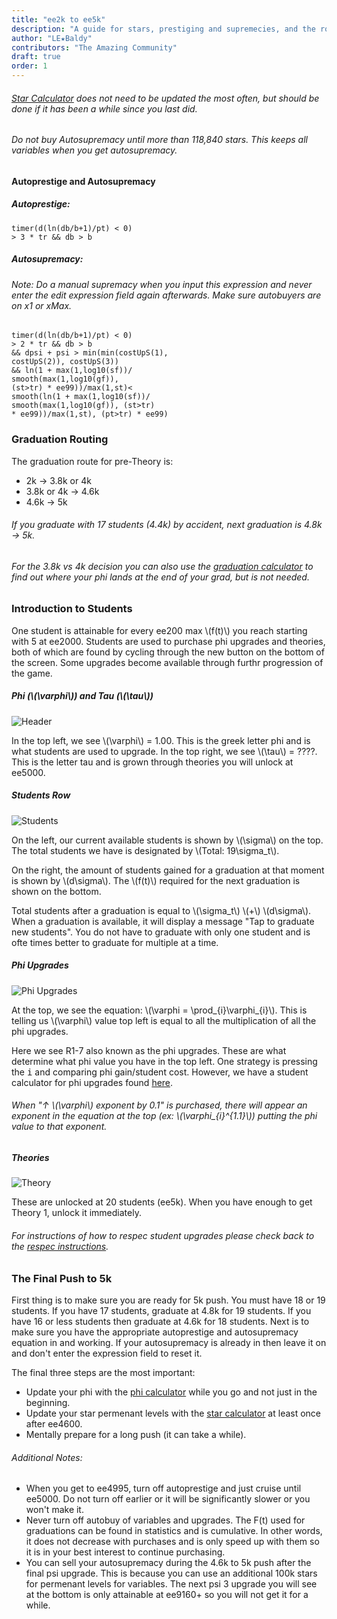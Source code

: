 ```yaml
---
title: "ee2k to ee5k"
description: "A guide for stars, prestiging and supremecies, and the route you should take for ee2k to ee5k."
author: "LE★Baldy"
contributors: "The Amazing Community"
draft: true
order: 1
---
```

###### [Star Calculator](https://conicgames.github.io/exponentialidle/stars) does not need to be updated the most often, but should be done if it has been a while since you last did.
###### Do not buy Autosupremacy until more than 118,840 stars. This keeps all variables when you get autosupremacy.

#### Autoprestige and Autosupremacy

##### Autoprestige:
```
timer(d(ln(db/b+1)/pt) < 0) 
> 3 * tr && db > b
```

##### Autosupremacy:

###### Note: Do a manual supremacy when you input this expression and never enter the edit expression field again afterwards. Make sure autobuyers are on x1 or xMax.
```
timer(d(ln(db/b+1)/pt) < 0) 
> 2 * tr && db > b
&& dpsi + psi > min(min(costUpS(1), 
costUpS(2)), costUpS(3))
&& ln(1 + max(1,log10(sf))/
smooth(max(1,log10(gf)), 
(st>tr) * ee99))/max(1,st)<
smooth(ln(1 + max(1,log10(sf))/
smooth(max(1,log10(gf)), (st>tr) 
* ee99))/max(1,st), (pt>tr) * ee99)
```

### Graduation Routing

The graduation route for pre-Theory is:

 - 2k → 3.8k or 4k
 - 3.8k or 4k → 4.6k
 - 4.6k → 5k
 ###### If you graduate with 17 students (4.4k) by accident, next graduation is 4.8k → 5k.
 ###### For the 3.8k vs 4k decision you can also use the [graduation calculator](https://www.replit.com/@LEBaldy2002/gradcalc) to find out where your phi lands at the end of your grad, but is not needed.
 
 ### Introduction to Students
One student is attainable for every ee200 max \\(f(t)\\) you reach starting with 5 at ee2000. Students are used to purchase phi upgrades and theories, both of which are found by cycling through the new button on the bottom of the screen. Some upgrades become available through furthr progression of the game.

##### Phi (\\(\varphi\\)) and Tau (\\(\tau\\))
![Header](/images/header.jpg)

In the top left, we see \\(\varphi\\) = 1.00. This is the greek letter phi and is what students are used to upgrade. In the top right, we see \\(\tau\\) = ????. This is the letter tau and is grown through theories you will unlock at ee5000.

##### Students Row
![Students](/images/students.jpg)

On the left, our current available students is shown by \\(\sigma\\) on the top. The total students we have is designated by \\(Total: 19\sigma_t\\).

On the right, the amount of students gained for a graduation at that moment is shown by \\(d\sigma\\). The \\(f(t)\\) required for the next graduation is shown on the bottom.

Total students after a graduation is equal to  \\(\sigma_t\\) \\(+\\) \\(d\sigma\\). When a graduation is available, it will display a message "Tap to graduate new students". You do not have to graduate with only one student and is ofte times better to graduate for multiple at a time.

##### Phi Upgrades
![Phi Upgrades](/images/phiupgrades.jpg)

At the top, we see the equation: \\(\varphi = \prod_{i}\varphi_{i}\\). This is telling us \\(\varphi\\) value top left is equal to all the multiplication of all the phi upgrades.

Here we see R1-7 also known as the phi upgrades. These are what determine what phi value you have in the top left.
One strategy is pressing the <kbd>i</kbd> and comparing phi gain/student cost. However, we have a student calculator for phi upgrades found [here](https://conicgames.github.io/exponentialidle/students.html).

###### When "↑ \\(\varphi\\) exponent by 0.1" is purchased, there will appear an exponent in the equation at the top (ex: \\(\varphi_{i}^{1.1}\\)) putting the phi value to that exponent.

##### Theories
![Theory](/images/theory.jpg)

These are unlocked at 20 students (ee5k). When you have enough to get Theory 1, unlock it immediately.

###### For instructions of how to respec student upgrades please check back to the [respec instructions](https://exponential-idle-guides.netlify.app/guides/intro/#respecing-students).

### The Final Push to 5k
First thing is to make sure you are ready for 5k push. You must have 18 or 19 students. If you have 17 students, graduate at 4.8k for 19 students. If you have 16 or less students then graduate at 4.6k for 18 students. Next is to make sure you have the appropriate autoprestige and autosupremacy equation in and working. If your autosupremacy is already in then leave it on and don't enter the expression field to reset it. 

The final three steps are the most important:
 - Update your phi with the [phi calculator](https://conicgames.github.io/exponentialidle/students.html) while you go and not just in the beginning.
 - Update your star permenant levels with the [star calculator](https://conicgames.github.io/exponentialidle/stars) at least once after ee4600.
 - Mentally prepare for a long push (it can take a while).

###### Additional Notes:
 - When you get to ee4995, turn off autoprestige and just cruise until ee5000. Do not turn off earlier or it will be significantly slower or you won't make it.
 - Never turn off autobuy of variables and upgrades. The F(t) used for graduations can be found in statistics and is cumulative.
 In other words, it does not decrease with purchases and is only speed up with them so it is in your best interest to continue purchasing.
 - You can sell your autosupremacy during the 4.6k to 5k push after the final psi upgrade. This is because you can use an additional 100k stars for permenant levels for variables. The next psi 3 upgrade you will see at the bottom is only attainable at ee9160+ so you will not get it for a while.
